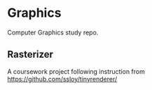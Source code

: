 # Graphics
Computer Graphics study repo.

## Rasterizer
A coursework project following instruction from
https://github.com/ssloy/tinyrenderer/
